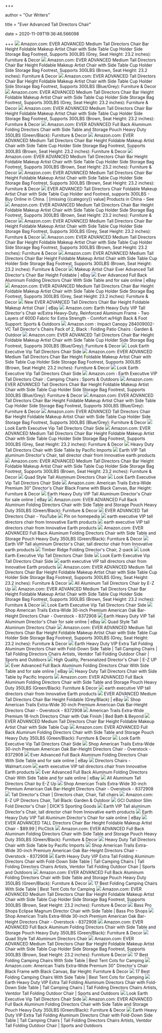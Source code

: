 +++
        
author = "Our Writers"
        
title = "Ever Advanced Tall Directors Chair"
        
date = 2020-11-09T19:36:46.566098
        
+++
[ ![](https://images-na.ssl-images-amazon.com/images/I/61vSQSzSzXL._AC_SY355_.jpg)](https://images-na.ssl-images-amazon.com/images/I/61vSQSzSzXL._AC_SY355_.jpg) Amazon.com: EVER ADVANCED Medium Tall Directors Chair Bar Height Foldable  Makeup Artist Chair with Side Table Cup Holder Side Storage Bag Footrest,  Supports 300LBS (Grey, Seat Height: 23.2 inches): Furniture & Decor
[ ![](https://images-na.ssl-images-amazon.com/images/I/41rRtXBxY-L._AC_SY400_.jpg)](https://images-na.ssl-images-amazon.com/images/I/41rRtXBxY-L._AC_SY400_.jpg) Amazon.com: EVER ADVANCED Medium Tall Directors Chair Bar Height Foldable  Makeup Artist Chair with Side Table Cup Holder Side Storage Bag Footrest,  Supports 300LBS (Brown, Seat Height: 23.2 inches): Furniture & Decor
[ ![](https://images-na.ssl-images-amazon.com/images/I/71O2bsarmtL._AC_SY355_.jpg)](https://images-na.ssl-images-amazon.com/images/I/71O2bsarmtL._AC_SY355_.jpg) Amazon.com: EVER ADVANCED Tall Directors Chair Bar Height Foldable Makeup  Artist Chair with Side Table Cup Holder Side Storage Bag Footrest, Supports  300LBS (Blue/Grey): Furniture & Decor
[ ![](https://images-na.ssl-images-amazon.com/images/I/71l0eTgquaL._AC_SL1500_.jpg)](https://images-na.ssl-images-amazon.com/images/I/71l0eTgquaL._AC_SL1500_.jpg) Amazon.com: EVER ADVANCED Medium Tall Directors Chair Bar Height Foldable  Makeup Artist Chair with Side Table Cup Holder Side Storage Bag Footrest,  Supports 300LBS (Grey, Seat Height: 23.2 inches): Furniture & Decor
[ ![](https://images-na.ssl-images-amazon.com/images/I/516Qq54Kn1L._AC_SY200_.jpg)](https://images-na.ssl-images-amazon.com/images/I/516Qq54Kn1L._AC_SY200_.jpg) Amazon.com: EVER ADVANCED Medium Tall Directors Chair Bar Height Foldable  Makeup Artist Chair with Side Table Cup Holder Side Storage Bag Footrest,  Supports 300LBS (Brown, Seat Height: 23.2 inches): Furniture & Decor
[ ![](https://images-na.ssl-images-amazon.com/images/I/61oW-HWyDsL._AC_SX679_.jpg)](https://images-na.ssl-images-amazon.com/images/I/61oW-HWyDsL._AC_SX679_.jpg) Amazon.com: EVER ADVANCED Full Back Aluminum Folding Directors Chair with  Side Table and Storage Pouch Heavy Duty 350LBS (Green/Black): Furniture &  Decor
[ ![](https://images-na.ssl-images-amazon.com/images/I/5160v7gBVKL._AC_SY200_.jpg)](https://images-na.ssl-images-amazon.com/images/I/5160v7gBVKL._AC_SY200_.jpg) Amazon.com: EVER ADVANCED Medium Tall Directors Chair Bar Height Foldable  Makeup Artist Chair with Side Table Cup Holder Side Storage Bag Footrest,  Supports 300LBS (Brown, Seat Height: 23.2 inches): Furniture & Decor
[ ![](https://m.media-amazon.com/images/I/91+yCHQ2bgL._AC_.jpg)](https://m.media-amazon.com/images/I/91+yCHQ2bgL._AC_.jpg) Amazon.com: EVER ADVANCED Medium Tall Directors Chair Bar Height Foldable  Makeup Artist Chair with Side Table Cup Holder Side Storage Bag Footrest,  Supports 300LBS (Brown, Seat Height: 23.2 inches): Furniture & Decor
[ ![](https://m.media-amazon.com/images/I/71AjxZ1zVBL._AC_.jpg)](https://m.media-amazon.com/images/I/71AjxZ1zVBL._AC_.jpg) Amazon.com: EVER ADVANCED Medium Tall Directors Chair Bar Height Foldable  Makeup Artist Chair with Side Table Cup Holder Side Storage Bag Footrest,  Supports 300LBS (Brown, Seat Height: 23.2 inches): Furniture & Decor
[ ![](https://images-na.ssl-images-amazon.com/images/I/519fGfousZL.jpg)](https://images-na.ssl-images-amazon.com/images/I/519fGfousZL.jpg) EVER ADVANCED Tall Directors Chair Foldable Makeup Artist Chair with Side  Table Cup Holder and Footrest, supports 300LBS - Buy Online in China. |  [missing {{category}} value] Products in China - See
[ ![](https://images-na.ssl-images-amazon.com/images/I/41bKLmJJ68L._AC_SY200_.jpg)](https://images-na.ssl-images-amazon.com/images/I/41bKLmJJ68L._AC_SY200_.jpg) Amazon.com: EVER ADVANCED Medium Tall Directors Chair Bar Height Foldable  Makeup Artist Chair with Side Table Cup Holder Side Storage Bag Footrest,  Supports 300LBS (Brown, Seat Height: 23.2 inches): Furniture & Decor
[ ![](https://images-na.ssl-images-amazon.com/images/I/71vEtmmHjqL._AC_SL1500_.jpg)](https://images-na.ssl-images-amazon.com/images/I/71vEtmmHjqL._AC_SL1500_.jpg) Amazon.com: EVER ADVANCED Medium Tall Directors Chair Bar Height Foldable  Makeup Artist Chair with Side Table Cup Holder Side Storage Bag Footrest,  Supports 300LBS (Grey, Seat Height: 23.2 inches): Furniture & Decor
[ ![](https://m.media-amazon.com/images/I/71pBSey+aFL._AC_.jpg)](https://m.media-amazon.com/images/I/71pBSey+aFL._AC_.jpg) Amazon.com: EVER ADVANCED Medium Tall Directors Chair Bar Height Foldable  Makeup Artist Chair with Side Table Cup Holder Side Storage Bag Footrest,  Supports 300LBS (Brown, Seat Height: 23.2 inches): Furniture & Decor
[ ![](https://images-na.ssl-images-amazon.com/images/I/41u8YWT3ZUL._QL92_SH45_SX240_SY220_CR,0,0,240,220_.jpg)](https://images-na.ssl-images-amazon.com/images/I/41u8YWT3ZUL._QL92_SH45_SX240_SY220_CR,0,0,240,220_.jpg) Amazon.com: EVER ADVANCED Medium Tall Directors Chair Bar Height Foldable  Makeup Artist Chair with Side Table Cup Holder Side Storage Bag Footrest,  Supports 300LBS (Brown, Seat Height: 23.2 inches): Furniture & Decor
[ ![](https://i.ebayimg.com/images/g/AO0AAOSwvYJe9dnb/s-l300.jpg)](https://i.ebayimg.com/images/g/AO0AAOSwvYJe9dnb/s-l300.jpg) Makeup Artist Chair Ever Advanced Tall Director's Chair Bar Height Foldable  | eBay
[ ![](https://i.ebayimg.com/images/g/lcsAAOSwn7pfkcOH/s-l640.jpg)](https://i.ebayimg.com/images/g/lcsAAOSwn7pfkcOH/s-l640.jpg) Ever Advanced Full Back Aluminum Folding Directors Chair With Side Table  and for sale online | eBay
[ ![](https://images-na.ssl-images-amazon.com/images/I/71FDdDLKQ0L._AC_SL1500_.jpg)](https://images-na.ssl-images-amazon.com/images/I/71FDdDLKQ0L._AC_SL1500_.jpg) Amazon.com: EVER ADVANCED Medium Tall Directors Chair Bar Height Foldable  Makeup Artist Chair with Side Table Cup Holder Side Storage Bag Footrest,  Supports 300LBS (Grey, Seat Height: 23.2 inches): Furniture & Decor
[ ![](https://i.ebayimg.com/images/g/Fl0AAOSwsideaqY-/s-l400.jpg)](https://i.ebayimg.com/images/g/Fl0AAOSwsideaqY-/s-l400.jpg) New EVER ADVANCED Tall Directors Chair Bar Height Foldable Makeup Artist  Chair | eBay
[ ![](https://images-na.ssl-images-amazon.com/images/I/61xeaf-2I6L._AC_SX679_.jpg)](https://images-na.ssl-images-amazon.com/images/I/61xeaf-2I6L._AC_SX679_.jpg) Amazon.com: Earth Heavy Duty VIP Tall Director's Chair w/Extra Heavy-Duty,  Reinforced Aluminum Frame - Two Layers of 600D Fabric for Extra Strength -  Comfort w/High Back & Foot Support: Sports & Outdoors
[ ![](https://images-na.ssl-images-amazon.com/images/I/418Kt7lZgIL._AC_SY450_.jpg)](https://images-na.ssl-images-amazon.com/images/I/418Kt7lZgIL._AC_SY450_.jpg) Amazon.com : Impact Canopy 284009002-VC Tall Director's Chairs Pack of 2,  Black : Folding Patio Chairs : Garden & Outdoor
[ ![](https://images-na.ssl-images-amazon.com/images/I/71wD-92A4kL._AC_SL1500_.jpg)](https://images-na.ssl-images-amazon.com/images/I/71wD-92A4kL._AC_SL1500_.jpg) Amazon.com: EVER ADVANCED Tall Directors Chair Bar Height Foldable Makeup  Artist Chair with Side Table Cup Holder Side Storage Bag Footrest, Supports  300LBS (Blue/Grey): Furniture & Decor
[ ![](https://c.shld.net/rpx/i/s/pi/mp/6196/prod_8435062802?src=http%3A%2F%2F34.217.40.247%2Fimage%2FI%2F51sY-BYTqiL._AC_SL1000_.jpg&d=090540c10b9548df4729d95c0b6a0c51b0195823&hei=245&wid=245&op_sharpen=1&qlt=85)](https://c.shld.net/rpx/i/s/pi/mp/6196/prod_8435062802?src=http%3A%2F%2F34.217.40.247%2Fimage%2FI%2F51sY-BYTqiL._AC_SL1000_.jpg&d=090540c10b9548df4729d95c0b6a0c51b0195823&hei=245&wid=245&op_sharpen=1&qlt=85) Look Earth Executive Vip Tall Directors Chair Side
[ ![](https://images-na.ssl-images-amazon.com/images/I/81zt3McJRlL._AC_UL600_SR600,600_.jpg)](https://images-na.ssl-images-amazon.com/images/I/81zt3McJRlL._AC_UL600_SR600,600_.jpg) Amazon.com: EVER ADVANCED Medium Tall Directors Chair Bar Height Foldable  Makeup Artist Chair with Side Table Cup Holder Side Storage Bag Footrest,  Supports 300LBS (Brown, Seat Height: 23.2 inches): Furniture & Decor
[ ![](https://c.shld.net/rpx/i/s/pi/mp/10160405/prod_9296012332?src=http%3A%2F%2Flyimage.club%2Fimages%2FimageC%2FALVB0734GGXP2.jpg&d=f46bd3da7970ccbfc3a8aef506954d4ababe829b&hei=245&wid=245&op_sharpen=1&qlt=85)](https://c.shld.net/rpx/i/s/pi/mp/10160405/prod_9296012332?src=http%3A%2F%2Flyimage.club%2Fimages%2FimageC%2FALVB0734GGXP2.jpg&d=f46bd3da7970ccbfc3a8aef506954d4ababe829b&hei=245&wid=245&op_sharpen=1&qlt=85) Look Earth Executive Vip Tall Directors Chair Side
[ ![](https://images-na.ssl-images-amazon.com/images/I/51IKtV8TmuL._AC_.jpg)](https://images-na.ssl-images-amazon.com/images/I/51IKtV8TmuL._AC_.jpg) Amazon.com : Earth Executive VIP Tall Directors Chair : Camping Chairs :  Sports & Outdoors
[ ![](https://images-na.ssl-images-amazon.com/images/I/71Muk5W6gbL._AC_SL1500_.jpg)](https://images-na.ssl-images-amazon.com/images/I/71Muk5W6gbL._AC_SL1500_.jpg) Amazon.com: EVER ADVANCED Tall Directors Chair Bar Height Foldable Makeup  Artist Chair with Side Table Cup Holder Side Storage Bag Footrest, Supports  300LBS (Blue/Grey): Furniture & Decor
[ ![](https://images-na.ssl-images-amazon.com/images/I/71EiMyPDWYL._AC_SL1500_.jpg)](https://images-na.ssl-images-amazon.com/images/I/71EiMyPDWYL._AC_SL1500_.jpg) Amazon.com: EVER ADVANCED Tall Directors Chair Bar Height Foldable Makeup  Artist Chair with Side Table Cup Holder Side Storage Bag Footrest, Supports  300LBS (Blue/Grey): Furniture & Decor
[ ![](https://images-na.ssl-images-amazon.com/images/I/71Al0ACdASL._AC_SL1500_.jpg)](https://images-na.ssl-images-amazon.com/images/I/71Al0ACdASL._AC_SL1500_.jpg) Amazon.com: EVER ADVANCED Tall Directors Chair Bar Height Foldable Makeup  Artist Chair with Side Table Cup Holder Side Storage Bag Footrest, Supports  300LBS (Blue/Grey): Furniture & Decor
[ ![](https://c.shld.net/rpx/i/s/pi/mp/10160405/prod_9390446332?src=http%3A%2F%2Flyimage.club%2Fimages%2FimageA%2FALVB07RXV7L98.jpg&d=f9d5d40fd9b10454cbaf98f1819af8577b5085cb&hei=245&wid=245&op_sharpen=1&qlt=85)](https://c.shld.net/rpx/i/s/pi/mp/10160405/prod_9390446332?src=http%3A%2F%2Flyimage.club%2Fimages%2FimageA%2FALVB07RXV7L98.jpg&d=f9d5d40fd9b10454cbaf98f1819af8577b5085cb&hei=245&wid=245&op_sharpen=1&qlt=85) Look Earth Executive Vip Tall Directors Chair Side
[ ![](https://images-na.ssl-images-amazon.com/images/I/81CHTL6UkbL._AC_UL320_SR236,320_.jpg)](https://images-na.ssl-images-amazon.com/images/I/81CHTL6UkbL._AC_UL320_SR236,320_.jpg) Amazon.com: EVER ADVANCED Medium Tall Directors Chair Bar Height Foldable  Makeup Artist Chair with Side Table Cup Holder Side Storage Bag Footrest,  Supports 300LBS (Grey, Seat Height: 23.2 inches): Furniture & Decor
[ ![](https://2ea6adccffbce4363f43-f14e1d04144091f743f68b07de39b9dd.ssl.cf5.rackcdn.com/products/3345_68xltt-angle-view.jpg)](https://2ea6adccffbce4363f43-f14e1d04144091f743f68b07de39b9dd.ssl.cf5.rackcdn.com/products/3345_68xltt-angle-view.jpg) Heavy Duty Tall Directors Chair with Side Table by Pacific Imports
[ ![](https://earthproductsstore.com/image/cache/data/products/chairs/ep18t-heavy-duty-tall-directors-chair-a-750x900.jpg)](https://earthproductsstore.com/image/cache/data/products/chairs/ep18t-heavy-duty-tall-directors-chair-a-750x900.jpg) Earth VIP Tall aluminum Director's Chair, tall director chair from  Innovative earth products
[ ![](https://images-na.ssl-images-amazon.com/images/I/81I2uu0retL._AC_UL600_SR600,600_.jpg)](https://images-na.ssl-images-amazon.com/images/I/81I2uu0retL._AC_UL600_SR600,600_.jpg) Amazon.com: EVER ADVANCED Medium Tall Directors Chair Bar Height Foldable  Makeup Artist Chair with Side Table Cup Holder Side Storage Bag Footrest,  Supports 300LBS (Brown, Seat Height: 23.2 inches): Furniture & Decor
[ ![](https://2ea6adccffbce4363f43-f14e1d04144091f743f68b07de39b9dd.ssl.cf5.rackcdn.com/products/833_quad-directors-chair.jpg)](https://2ea6adccffbce4363f43-f14e1d04144091f743f68b07de39b9dd.ssl.cf5.rackcdn.com/products/833_quad-directors-chair.jpg) Quad Style Tall Aluminum Directors Chair
[ ![](https://c.shld.net/rpx/i/s/pi/mp/10276717/prod_26034842741?src=https%3A%2F%2Fi.ebayimg.com%2Fimages%2Fg%2F7jwAAOSwrxBfPQcI%2Fs-l1600.jpg&d=566c6fb1ffc9704273becc7556868c65bf4d3200&hei=245&wid=245&op_sharpen=1&qlt=85)](https://c.shld.net/rpx/i/s/pi/mp/10276717/prod_26034842741?src=https%3A%2F%2Fi.ebayimg.com%2Fimages%2Fg%2F7jwAAOSwrxBfPQcI%2Fs-l1600.jpg&d=566c6fb1ffc9704273becc7556868c65bf4d3200&hei=245&wid=245&op_sharpen=1&qlt=85) Look Earth Executive Vip Tall Directors Chair Side
[ ![](https://images-na.ssl-images-amazon.com/images/I/71rTvhXWq5L._AC_SL1500_.jpg)](https://images-na.ssl-images-amazon.com/images/I/71rTvhXWq5L._AC_SL1500_.jpg) Amazon.com: American Trails Extra-Wide Premium 30" Director's Chair Black  Frame with Black Canvas, Bar Height: Furniture & Decor
[ ![](https://i.ebayimg.com/images/g/3I8AAOSwNIZfbUXp/s-l1600.jpg)](https://i.ebayimg.com/images/g/3I8AAOSwNIZfbUXp/s-l1600.jpg) Earth Heavy Duty VIP Tall Aluminum Director's Chair for sale online | eBay
[ ![](https://images-na.ssl-images-amazon.com/images/I/71K7nkrxMjL._AC_SL1300_.jpg)](https://images-na.ssl-images-amazon.com/images/I/71K7nkrxMjL._AC_SL1300_.jpg) Amazon.com: EVER ADVANCED Full Back Aluminum Folding Directors Chair with  Side Table and Storage Pouch Heavy Duty 350LBS (Green/Black): Furniture &  Decor
[ ![](https://i.ytimg.com/vi/48G7CSrDCtQ/hqdefault.jpg)](https://i.ytimg.com/vi/48G7CSrDCtQ/hqdefault.jpg) EVER ADVANCED Tall Directors Chair - YouTube
[ ![](https://i.pinimg.com/736x/62/f6/69/62f669338abf6be217234cee96ca7f11.jpg)](https://i.pinimg.com/736x/62/f6/69/62f669338abf6be217234cee96ca7f11.jpg) Pin on homepedia
[ ![](https://earthproductsstore.com/image/cache/data/products/chairs/ep68tt-executive-vip-tall-directors-chair-g-750x900.jpg)](https://earthproductsstore.com/image/cache/data/products/chairs/ep68tt-executive-vip-tall-directors-chair-g-750x900.jpg) earth executive VIP tall directors chair from Innovative Earth products
[ ![](https://earthproductsstore.com/image/cache/data/products/chairs/ep68tt-executive-vip-tall-directors-chair-d-750x900.jpg)](https://earthproductsstore.com/image/cache/data/products/chairs/ep68tt-executive-vip-tall-directors-chair-d-750x900.jpg) earth executive VIP tall directors chair from Innovative Earth products
[ ![](https://images-na.ssl-images-amazon.com/images/I/61SoQtFvU%2BL._AC_SL1200_.jpg)](https://images-na.ssl-images-amazon.com/images/I/61SoQtFvU%2BL._AC_SL1200_.jpg) Amazon.com: EVER ADVANCED Full Back Aluminum Folding Directors Chair with  Side Table and Storage Pouch Heavy Duty 350LBS (Green/Black): Furniture &  Decor
[ ![](https://earthproductsstore.com/image/cache/data/products/chairs/ep18t-heavy-duty-tall-directors-chair-c-750x900.jpg)](https://earthproductsstore.com/image/cache/data/products/chairs/ep18t-heavy-duty-tall-directors-chair-c-750x900.jpg) Earth VIP Tall aluminum Director's Chair, tall director chair from  Innovative earth products
[ ![](https://richmedia.ca-richimage.com/ImageDelivery/imageService?profileId=12026540&id=1371398&recipeId=728)](https://richmedia.ca-richimage.com/ImageDelivery/imageService?profileId=12026540&id=1371398&recipeId=728) Timber Ridge Folding Director's Chair, 2-pack
[ ![](https://c.shld.net/rpx/i/s/pi/mp/5107/prod_12198724018?src=http%3A%2F%2Fmedia.cymaxstores.com%2Fimages%2F3692%2F1457903-L.jpg&d=fd19f5ef1102cb9b5531d221b965fd6152320199&hei=245&wid=245&op_sharpen=1&qlt=85)](https://c.shld.net/rpx/i/s/pi/mp/5107/prod_12198724018?src=http%3A%2F%2Fmedia.cymaxstores.com%2Fimages%2F3692%2F1457903-L.jpg&d=fd19f5ef1102cb9b5531d221b965fd6152320199&hei=245&wid=245&op_sharpen=1&qlt=85) Look Earth Executive Vip Tall Directors Chair Side
[ ![](https://c.shld.net/rpx/i/s/pi/mp/10160405/prod_9240760632?src=http%3A%2F%2Flyimage.club%2Fimages%2FimageC%2FALVB07MW7DBMC.jpg&d=c728504bf0a89bf8bcc44320fc5c476f8ed84987&hei=245&wid=245&op_sharpen=1&qlt=85)](https://c.shld.net/rpx/i/s/pi/mp/10160405/prod_9240760632?src=http%3A%2F%2Flyimage.club%2Fimages%2FimageC%2FALVB07MW7DBMC.jpg&d=c728504bf0a89bf8bcc44320fc5c476f8ed84987&hei=245&wid=245&op_sharpen=1&qlt=85) Look Earth Executive Vip Tall Directors Chair Side
[ ![](https://earthproductsstore.com/image/cache/data/products/chairs/ep68tt-executive-vip-tall-directors-chair-c-750x900.jpg)](https://earthproductsstore.com/image/cache/data/products/chairs/ep68tt-executive-vip-tall-directors-chair-c-750x900.jpg) earth executive VIP tall directors chair from Innovative Earth products
[ ![](https://images-na.ssl-images-amazon.com/images/I/71Qm-V4f24L._AC_UL320_SR230,320_.jpg)](https://images-na.ssl-images-amazon.com/images/I/71Qm-V4f24L._AC_UL320_SR230,320_.jpg) Amazon.com: EVER ADVANCED Medium Tall Directors Chair Bar Height Foldable  Makeup Artist Chair with Side Table Cup Holder Side Storage Bag Footrest,  Supports 300LBS (Grey, Seat Height: 23.2 inches): Furniture & Decor
[ ![](https://2ea6adccffbce4363f43-f14e1d04144091f743f68b07de39b9dd.ssl.cf5.rackcdn.com/products/301_ez-up-all-aluminum-tall-directors-chair.png)](https://2ea6adccffbce4363f43-f14e1d04144091f743f68b07de39b9dd.ssl.cf5.rackcdn.com/products/301_ez-up-all-aluminum-tall-directors-chair.png) All Aluminum Tall Directors Chair by E-Z Up
[ ![](https://images-na.ssl-images-amazon.com/images/I/81LrfDnTeWL._CR0,204,1224,1224_UX256.jpg)](https://images-na.ssl-images-amazon.com/images/I/81LrfDnTeWL._CR0,204,1224,1224_UX256.jpg) Amazon.com: EVER ADVANCED Medium Tall Directors Chair Bar Height Foldable  Makeup Artist Chair with Side Table Cup Holder Side Storage Bag Footrest,  Supports 300LBS (Brown, Seat Height: 23.2 inches): Furniture & Decor
[ ![](https://c.shld.net/rpx/i/s/pi/mp/10160405/prod_9240760232?src=http%3A%2F%2Flyimage.club%2Fimages%2FimageC%2FALVB004H26QHI.jpg&d=c71498531a28347d56a40a9c8fde4aced08941d3&hei=245&wid=245&op_sharpen=1&qlt=85)](https://c.shld.net/rpx/i/s/pi/mp/10160405/prod_9240760232?src=http%3A%2F%2Flyimage.club%2Fimages%2FimageC%2FALVB004H26QHI.jpg&d=c71498531a28347d56a40a9c8fde4aced08941d3&hei=245&wid=245&op_sharpen=1&qlt=85) Look Earth Executive Vip Tall Directors Chair Side
[ ![](https://ak1.ostkcdn.com/images/products/8372908/American-Trails-Extra-Wide-30-inch-Premium-American-Oak-Bar-height-Directors-Chair-28ec5831-829f-4f7c-81a1-115ae2c07592.jpg)](https://ak1.ostkcdn.com/images/products/8372908/American-Trails-Extra-Wide-30-inch-Premium-American-Oak-Bar-height-Directors-Chair-28ec5831-829f-4f7c-81a1-115ae2c07592.jpg) Shop American Trails Extra-Wide 30-inch Premium American Oak Bar-Height  Directors Chair - Overstock - 8372908
[ ![](https://i.ebayimg.com/images/g/n3EAAOSwS79fbUYK/s-l640.jpg)](https://i.ebayimg.com/images/g/n3EAAOSwS79fbUYK/s-l640.jpg) Earth Heavy Duty VIP Tall Aluminum Director's Chair for sale online | eBay
[ ![](https://2ea6adccffbce4363f43-f14e1d04144091f743f68b07de39b9dd.ssl.cf5.rackcdn.com/products/833_quad-directors-chair-inset.jpg)](https://2ea6adccffbce4363f43-f14e1d04144091f743f68b07de39b9dd.ssl.cf5.rackcdn.com/products/833_quad-directors-chair-inset.jpg) Quad Style Tall Aluminum Directors Chair
[ ![](https://images-na.ssl-images-amazon.com/images/I/81I2uu0retL._AC_UL160_SR160,160_.jpg)](https://images-na.ssl-images-amazon.com/images/I/81I2uu0retL._AC_UL160_SR160,160_.jpg) Amazon.com: EVER ADVANCED Medium Tall Directors Chair Bar Height Foldable  Makeup Artist Chair with Side Table Cup Holder Side Storage Bag Footrest,  Supports 300LBS (Grey, Seat Height: 23.2 inches): Furniture & Decor
[ ![](http://www.portablegeneratorsolutions.com/folding-chairs/Images/Earth-Products-Extra-Heavy-Duty-Short-Directors%20Chair-with-Side-Table.jpg)](http://www.portablegeneratorsolutions.com/folding-chairs/Images/Earth-Products-Extra-Heavy-Duty-Short-Directors%20Chair-with-Side-Table.jpg) Earth Heavy Duty VIP Extra Tall Folding Aluminum Directors Chair with  Fold-Down Side Table | Tall Camping Chairs | Tall Folding Directors Chairs  Artists, Ventdor Tall Folding Outdoor Chair | Sports and Outdoors
[ ![](https://www.ezup.com/pub/media/catalog/product/cache/100eee20d5b90061a2dfd0085f4e2373/d/c/dc-tall-black_1.jpg)](https://www.ezup.com/pub/media/catalog/product/cache/100eee20d5b90061a2dfd0085f4e2373/d/c/dc-tall-black_1.jpg) High Quality, Personalized Director's Chair | E-Z UP
[ ![](https://i.ebayimg.com/images/g/lPgAAOSwAuRfkcOH/s-l640.jpg)](https://i.ebayimg.com/images/g/lPgAAOSwAuRfkcOH/s-l640.jpg) Ever Advanced Full Back Aluminum Folding Directors Chair With Side Table  and for sale online | eBay
[ ![](https://2ea6adccffbce4363f43-f14e1d04144091f743f68b07de39b9dd.ssl.cf5.rackcdn.com/products/3345_68xltt-table.jpg)](https://2ea6adccffbce4363f43-f14e1d04144091f743f68b07de39b9dd.ssl.cf5.rackcdn.com/products/3345_68xltt-table.jpg) Heavy Duty Tall Directors Chair with Side Table by Pacific Imports
[ ![](https://m.media-amazon.com/images/S/aplus-media/sc/fb95ad34-d73c-4b2c-be8e-4298f7e96a19.__CR0,0,1200,1200_PT0_SX300_V1___.jpg)](https://m.media-amazon.com/images/S/aplus-media/sc/fb95ad34-d73c-4b2c-be8e-4298f7e96a19.__CR0,0,1200,1200_PT0_SX300_V1___.jpg) Amazon.com: EVER ADVANCED Full Back Aluminum Folding Directors Chair with  Side Table and Storage Pouch Heavy Duty 350LBS (Green/Black): Furniture &  Decor
[ ![](https://earthproductsstore.com/image/cache/data/products/chairs/ep68tt-executive-vip-tall-directors-chair-h-750x900.jpg)](https://earthproductsstore.com/image/cache/data/products/chairs/ep68tt-executive-vip-tall-directors-chair-h-750x900.jpg) earth executive VIP tall directors chair from Innovative Earth products
[ ![](https://i.ebayimg.com/thumbs/images/g/inUAAOSwfQlfYSqt/s-l200.jpg)](https://i.ebayimg.com/thumbs/images/g/inUAAOSwfQlfYSqt/s-l200.jpg) EVER ADVANCED Medium Tall Directors Chair Bar Height Foldable (Grey/Black)  | eBay
[ ![](https://ak1.ostkcdn.com/images/products/8372908/American-Trails-Extra-Wide-30-inch-Premium-American-Oak-Bar-height-Directors-Chair-80fa0db8-614f-4b0e-af80-889b4b33010e.jpg)](https://ak1.ostkcdn.com/images/products/8372908/American-Trails-Extra-Wide-30-inch-Premium-American-Oak-Bar-height-Directors-Chair-80fa0db8-614f-4b0e-af80-889b4b33010e.jpg) Shop American Trails Extra-Wide 30-inch Premium American Oak Bar-Height  Directors Chair - Overstock - 8372908
[ ![](https://s7d2.scene7.com/is/image/BedBathandBeyond/137936762785433p__4?$690$&wid=690&hei=690)](https://s7d2.scene7.com/is/image/BedBathandBeyond/137936762785433p__4?$690$&wid=690&hei=690) American Trails Extra-Wide Premium 18-Inch Directors Chair with Oak Finish  | Bed Bath & Beyond
[ ![](https://foundationfairy.com/wp-content/uploads/2019/09/makeup-chair-min-1280x640.png)](https://foundationfairy.com/wp-content/uploads/2019/09/makeup-chair-min-1280x640.png) EVER ADVANCED Medium Tall Directors Chair Bar Height Foldable Makeup Artist  Chair with Side Table Cup
[ ![](https://m.media-amazon.com/images/S/aplus-media/sc/6f8447ba-896b-41b4-8ce9-45764c6174ca.__CR0,0,150,300_PT0_SX150_V1___.jpg)](https://m.media-amazon.com/images/S/aplus-media/sc/6f8447ba-896b-41b4-8ce9-45764c6174ca.__CR0,0,150,300_PT0_SX150_V1___.jpg) Amazon.com: EVER ADVANCED Full Back Aluminum Folding Directors Chair with  Side Table and Storage Pouch Heavy Duty 350LBS (Green/Black): Furniture &  Decor
[ ![](https://c.shld.net/rpx/i/s/pi/mp/10414852/prod_13998816537?src=https%3A%2F%2Fi.ebayimg.com%2Fimages%2Fg%2FpUUAAOSwjTle3G3B%2Fs-l1600.jpg&d=4f2ea4184ec1b564b373bfd4c104856d16717e6b&hei=245&wid=245&op_sharpen=1&qlt=85)](https://c.shld.net/rpx/i/s/pi/mp/10414852/prod_13998816537?src=https%3A%2F%2Fi.ebayimg.com%2Fimages%2Fg%2FpUUAAOSwjTle3G3B%2Fs-l1600.jpg&d=4f2ea4184ec1b564b373bfd4c104856d16717e6b&hei=245&wid=245&op_sharpen=1&qlt=85) Look Earth Executive Vip Tall Directors Chair Side
[ ![](https://ak1.ostkcdn.com/images/products/8372908/American-Trails-Extra-Wide-30-inch-Premium-American-Oak-Bar-height-Directors-Chair-3b6bc13b-34f7-4896-8919-c45a4ea423ec.jpg)](https://ak1.ostkcdn.com/images/products/8372908/American-Trails-Extra-Wide-30-inch-Premium-American-Oak-Bar-height-Directors-Chair-3b6bc13b-34f7-4896-8919-c45a4ea423ec.jpg) Shop American Trails Extra-Wide 30-inch Premium American Oak Bar-Height  Directors Chair - Overstock - 8372908
[ ![](https://i.ebayimg.com/thumbs/images/g/dvgAAOSwnOxfRlqq/s-l200.jpg)](https://i.ebayimg.com/thumbs/images/g/dvgAAOSwnOxfRlqq/s-l200.jpg) Ever Advanced Full Back Aluminum Folding Directors Chair With Side Table  and for sale online | eBay
[ ![](https://i5.walmartimages.com/asr/3331a5a5-e033-4331-aa74-c7c27eccd14e.4c0253f98b6c8fcad06a2d5d3ae06812.jpeg?odnHeight=180&odnWidth=180&odnBg=ffffff)](https://i5.walmartimages.com/asr/3331a5a5-e033-4331-aa74-c7c27eccd14e.4c0253f98b6c8fcad06a2d5d3ae06812.jpeg?odnHeight=180&odnWidth=180&odnBg=ffffff) Directors Chairs - Walmart.com
[ ![](https://earthproductsstore.com/image/cache/data/products/chairs/ep68tt-executive-vip-tall-directors-chair-e-750x900.jpg)](https://earthproductsstore.com/image/cache/data/products/chairs/ep68tt-executive-vip-tall-directors-chair-e-750x900.jpg) earth executive VIP tall directors chair from Innovative Earth products
[ ![](https://i.ebayimg.com/images/g/ElIAAOSwvEdfJm-x/s-l225.jpg)](https://i.ebayimg.com/images/g/ElIAAOSwvEdfJm-x/s-l225.jpg) Ever Advanced Full Back Aluminum Folding Directors Chair With Side Table  and for sale online | eBay
[ ![](https://2ea6adccffbce4363f43-f14e1d04144091f743f68b07de39b9dd.ssl.cf5.rackcdn.com/products/301_ez-up-all-aluminum-tall-directors-chair-inset6.jpg)](https://2ea6adccffbce4363f43-f14e1d04144091f743f68b07de39b9dd.ssl.cf5.rackcdn.com/products/301_ez-up-all-aluminum-tall-directors-chair-inset6.jpg) All Aluminum Tall Directors Chair by E-Z Up
[ ![](https://ak1.ostkcdn.com/images/products/8372908/American-Trails-Extra-Wide-30-inch-Premium-American-Oak-Bar-height-Directors-Chair-f4ac47e3-7407-4144-8782-b77b608e954a.jpg)](https://ak1.ostkcdn.com/images/products/8372908/American-Trails-Extra-Wide-30-inch-Premium-American-Oak-Bar-height-Directors-Chair-f4ac47e3-7407-4144-8782-b77b608e954a.jpg) Shop American Trails Extra-Wide 30-inch Premium American Oak Bar-Height  Directors Chair - Overstock - 8372908
[ ![](https://i.pinimg.com/originals/e0/f5/f7/e0f5f71e50829eb5c4dd9153f99a9938.jpg)](https://i.pinimg.com/originals/e0/f5/f7/e0f5f71e50829eb5c4dd9153f99a9938.jpg) Tall Director's Chair | Directors chair, Chair, Tall chairs
[ ![](https://images-na.ssl-images-amazon.com/images/I/61GZj%2BSAZCL._AC_SY450_.jpg)](https://images-na.ssl-images-amazon.com/images/I/61GZj%2BSAZCL._AC_SY450_.jpg) Amazon.com: E-Z UP Directors Chair, Tall Black: Garden & Outdoor
[ ![](https://dks.scene7.com/is/image/GolfGalaxy/16GCIUDRCTRSCHRNWODR_Pewter?qlt=70&wid=600&fmt=pjpeg)](https://dks.scene7.com/is/image/GolfGalaxy/16GCIUDRCTRSCHRNWODR_Pewter?qlt=70&wid=600&fmt=pjpeg) GCI Outdoor Slim Fold Director's Chair | DICK'S Sporting Goods
[ ![](https://earthproductsstore.com/image/cache/data/products/chairs/ep18t-heavy-duty-tall-directors-chair-f-750x900.jpg)](https://earthproductsstore.com/image/cache/data/products/chairs/ep18t-heavy-duty-tall-directors-chair-f-750x900.jpg) Earth VIP Tall aluminum Director's Chair, tall director chair from  Innovative earth products
[ ![](https://i.ebayimg.com/images/g/CVsAAOSwHRpfbUYN/s-l1600.jpg)](https://i.ebayimg.com/images/g/CVsAAOSwHRpfbUYN/s-l1600.jpg) Earth Heavy Duty VIP Tall Aluminum Director's Chair for sale online | eBay
[ ![](https://www.picclickimg.com/d/l400/pict/284022199470_/EVER-ADVANCED-EA-FC-065M-GR-Folding-Directors-Chair-with-Side.jpg)](https://www.picclickimg.com/d/l400/pict/284022199470_/EVER-ADVANCED-EA-FC-065M-GR-Folding-Directors-Chair-with-Side.jpg) EVER ADVANCED TALL Directors Chair Bar Height Foldable Makeup Artist Chair  - $89.99 | PicClick
[ ![](https://m.media-amazon.com/images/S/aplus-media/sc/dafc2155-1b30-4858-9f17-ce108ec61e29.__CR0,0,970,300_PT0_SX970_V1___.jpg)](https://m.media-amazon.com/images/S/aplus-media/sc/dafc2155-1b30-4858-9f17-ce108ec61e29.__CR0,0,970,300_PT0_SX970_V1___.jpg) Amazon.com: EVER ADVANCED Full Back Aluminum Folding Directors Chair with  Side Table and Storage Pouch Heavy Duty 350LBS (Green/Black): Furniture &  Decor
[ ![](https://2ea6adccffbce4363f43-f14e1d04144091f743f68b07de39b9dd.ssl.cf5.rackcdn.com/products/537_side_thumb.jpg)](https://2ea6adccffbce4363f43-f14e1d04144091f743f68b07de39b9dd.ssl.cf5.rackcdn.com/products/537_side_thumb.jpg) Heavy Duty Tall Directors Chair with Side Table by Pacific Imports
[ ![](https://ak1.ostkcdn.com/images/products/8372908/American-Trails-Extra-Wide-30-inch-Premium-American-Oak-Bar-height-Directors-Chair-2d7f557a-eac2-4f28-877f-79e0cc4755ec.jpg)](https://ak1.ostkcdn.com/images/products/8372908/American-Trails-Extra-Wide-30-inch-Premium-American-Oak-Bar-height-Directors-Chair-2d7f557a-eac2-4f28-877f-79e0cc4755ec.jpg) Shop American Trails Extra-Wide 30-inch Premium American Oak Bar-Height  Directors Chair - Overstock - 8372908
[ ![](http://www.portablegeneratorsolutions.com/folding-chairs/Images/Earth-Products-Extra-Heavy-Duty-Short-Directors%20Chair-with-Side-Table2.jpg)](http://www.portablegeneratorsolutions.com/folding-chairs/Images/Earth-Products-Extra-Heavy-Duty-Short-Directors%20Chair-with-Side-Table2.jpg) Earth Heavy Duty VIP Extra Tall Folding Aluminum Directors Chair with  Fold-Down Side Table | Tall Camping Chairs | Tall Folding Directors Chairs  Artists, Ventdor Tall Folding Outdoor Chair | Sports and Outdoors
[ ![](https://images-na.ssl-images-amazon.com/images/I/71yFdmKQrQL._AC_UL160_SR160,160_.jpg)](https://images-na.ssl-images-amazon.com/images/I/71yFdmKQrQL._AC_UL160_SR160,160_.jpg) Amazon.com: EVER ADVANCED Full Back Aluminum Folding Directors Chair with  Side Table and Storage Pouch Heavy Duty 350LBS (Green/Black): Furniture &  Decor
[ ![](https://besttentcotsforcamping.com/wp-content/uploads/2020/08/EVER-ADVANCED-Oversize-XL-Zero-Gravity-Recliner-review-side-view-e1596467614681.jpg)](https://besttentcotsforcamping.com/wp-content/uploads/2020/08/EVER-ADVANCED-Oversize-XL-Zero-Gravity-Recliner-review-side-view-e1596467614681.jpg) 17 Best Folding Camping Chairs With Side Table | Best Tent Cots for Camping
[ ![](https://images-na.ssl-images-amazon.com/images/I/41IV44IkXKL._QL92_SH45_SX240_SY220_CR,0,0,240,220_.jpg)](https://images-na.ssl-images-amazon.com/images/I/41IV44IkXKL._QL92_SH45_SX240_SY220_CR,0,0,240,220_.jpg) Amazon.com: EVER ADVANCED Medium Tall Directors Chair Bar Height Foldable  Makeup Artist Chair with Side Table Cup Holder Side Storage Bag Footrest,  Supports 300LBS (Brown, Seat Height: 23.2 inches): Furniture & Decor
[ ![](https://basspro.scene7.com/is/image/BassPro/2645294_100199630_is)](https://basspro.scene7.com/is/image/BassPro/2645294_100199630_is) Bass Pro Shops Eclipse Magnum Director Chair with Side Table | Bass Pro  Shops
[ ![](https://ak1.ostkcdn.com/images/products/8372908/American-Trails-Extra-Wide-30-inch-Premium-American-Oak-Bar-height-Directors-Chair-f7df4576-4206-406e-a7c0-ca990dec7c87.jpg)](https://ak1.ostkcdn.com/images/products/8372908/American-Trails-Extra-Wide-30-inch-Premium-American-Oak-Bar-height-Directors-Chair-f7df4576-4206-406e-a7c0-ca990dec7c87.jpg) Shop American Trails Extra-Wide 30-inch Premium American Oak Bar-Height  Directors Chair - Overstock - 8372908
[ ![](https://m.media-amazon.com/images/S/aplus-media/sc/d26638d7-104d-4c2e-8bef-501a4f1007b9.__CR0,0,150,300_PT0_SX150_V1___.jpg)](https://m.media-amazon.com/images/S/aplus-media/sc/d26638d7-104d-4c2e-8bef-501a4f1007b9.__CR0,0,150,300_PT0_SX150_V1___.jpg) Amazon.com: EVER ADVANCED Full Back Aluminum Folding Directors Chair with  Side Table and Storage Pouch Heavy Duty 350LBS (Green/Black): Furniture &  Decor
[ ![](https://2ea6adccffbce4363f43-f14e1d04144091f743f68b07de39b9dd.ssl.cf5.rackcdn.com/products/291_ez-30dc-tbl_thumb.jpg)](https://2ea6adccffbce4363f43-f14e1d04144091f743f68b07de39b9dd.ssl.cf5.rackcdn.com/products/291_ez-30dc-tbl_thumb.jpg) Quad Style Tall Aluminum Directors Chair
[ ![](https://images-na.ssl-images-amazon.com/images/I/71JF%2BKA6j3L._AC_UL345_SR186,345_.jpg)](https://images-na.ssl-images-amazon.com/images/I/71JF%2BKA6j3L._AC_UL345_SR186,345_.jpg) Amazon.com: EVER ADVANCED Medium Tall Directors Chair Bar Height Foldable  Makeup Artist Chair with Side Table Cup Holder Side Storage Bag Footrest,  Supports 300LBS (Brown, Seat Height: 23.2 inches): Furniture & Decor
[ ![](https://besttentcotsforcamping.com/wp-content/uploads/2018/06/Eureka-Directors-Chair-view.jpg)](https://besttentcotsforcamping.com/wp-content/uploads/2018/06/Eureka-Directors-Chair-view.jpg) 17 Best Folding Camping Chairs With Side Table | Best Tent Cots for Camping
[ ![](https://m.media-amazon.com/images/S/aplus-media/vc/f3605272-0289-45c7-84cb-235f502f0dae._CR1,0,300,400_PT0_SX300__.jpg)](https://m.media-amazon.com/images/S/aplus-media/vc/f3605272-0289-45c7-84cb-235f502f0dae._CR1,0,300,400_PT0_SX300__.jpg) Amazon.com: American Trails Extra-Wide Premium 30" Director's Chair Black  Frame with Black Canvas, Bar Height: Furniture & Decor
[ ![](https://besttentcotsforcamping.com/wp-content/uploads/2018/09/Best-Folding-Camping-Chairs-With-Side-Tablle-KingCamp-heavy-duty.jpg)](https://besttentcotsforcamping.com/wp-content/uploads/2018/09/Best-Folding-Camping-Chairs-With-Side-Tablle-KingCamp-heavy-duty.jpg) 17 Best Folding Camping Chairs With Side Table | Best Tent Cots for Camping
[ ![](http://www.portablegeneratorsolutions.com/folding-chairs/Images/World-Outdoor-Products-Lightweight-Tall-Directors-Chair-with-Side-Table-125.jpg)](http://www.portablegeneratorsolutions.com/folding-chairs/Images/World-Outdoor-Products-Lightweight-Tall-Directors-Chair-with-Side-Table-125.jpg) Earth Heavy Duty VIP Extra Tall Folding Aluminum Directors Chair with  Fold-Down Side Table | Tall Camping Chairs | Tall Folding Directors Chairs  Artists, Ventdor Tall Folding Outdoor Chair | Sports and Outdoors
[ ![](https://c.shld.net/rpx/i/s/pi/mp/10149107/prod_8349981930?src=https%3A%2F%2Fihome-studio.com%2Fimg%2Fcms%2Ffurniture%2Fff%2FWL-738AV-LEA-GG.jpg&d=b8606dfd9996ce1cfad24578d54cf7b049a02c10&hei=245&wid=245&op_sharpen=1&qlt=85)](https://c.shld.net/rpx/i/s/pi/mp/10149107/prod_8349981930?src=https%3A%2F%2Fihome-studio.com%2Fimg%2Fcms%2Ffurniture%2Fff%2FWL-738AV-LEA-GG.jpg&d=b8606dfd9996ce1cfad24578d54cf7b049a02c10&hei=245&wid=245&op_sharpen=1&qlt=85) Look Earth Executive Vip Tall Directors Chair Side
[ ![](https://images-na.ssl-images-amazon.com/images/I/71ouKfgagOL._AC_UL320_SR256,320_.jpg)](https://images-na.ssl-images-amazon.com/images/I/71ouKfgagOL._AC_UL320_SR256,320_.jpg) Amazon.com: EVER ADVANCED Full Back Aluminum Folding Directors Chair with  Side Table and Storage Pouch Heavy Duty 350LBS (Green/Black): Furniture &  Decor
[ ![](http://www.portablegeneratorsolutions.com/folding-chairs/Images/Earth-Products-New-Age-Vented-Outdoor-Aluminum-Lawn-Chair.jpg)](http://www.portablegeneratorsolutions.com/folding-chairs/Images/Earth-Products-New-Age-Vented-Outdoor-Aluminum-Lawn-Chair.jpg) Earth Heavy Duty VIP Extra Tall Folding Aluminum Directors Chair with  Fold-Down Side Table | Tall Camping Chairs | Tall Folding Directors Chairs  Artists, Ventdor Tall Folding Outdoor Chair | Sports and Outdoors
